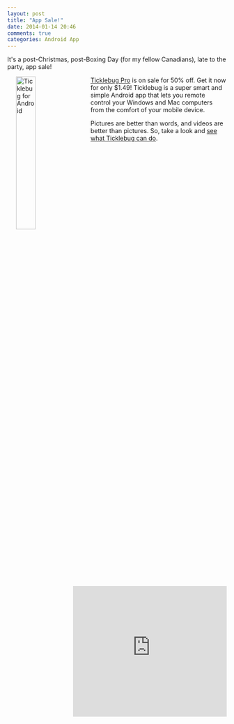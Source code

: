 ```yaml
---
layout: post
title: "App Sale!"
date: 2014-01-14 20:46
comments: true
categories: Android App 
---
```


It's a post-Christmas, post-Boxing Day (for my fellow Canadians), late to the party, app sale!

<div class="clearfix">
<img src="/blog/images/gnexus.png"  alt="Ticklebug for Android" width="30%" style="float: left;margin:0 20px;"/>
<p>
<a href="https://play.google.com/store/apps/details?id=com.nloko.android.ticklebug.pro">Ticklebug Pro</a> is on sale for 50% off. Get it now for only $1.49! Ticklebug is a super smart and simple Android app that lets you remote control your Windows and Mac computers from the comfort of your mobile device.
</p>
</div>

<div class="mt4 clearfix">
<iframe width="70%" height="300" src="https://www.youtube.com/embed/0UfeGpUOKe0" frameborder="0" allowfullscreen style="float: right;"></iframe>
<p>
Pictures are better than words, and videos are better than pictures. So, take a look and <a href="http://www.nloko.ca/ticklebug">see what Ticklebug can do</a>.
</p>
</div>
